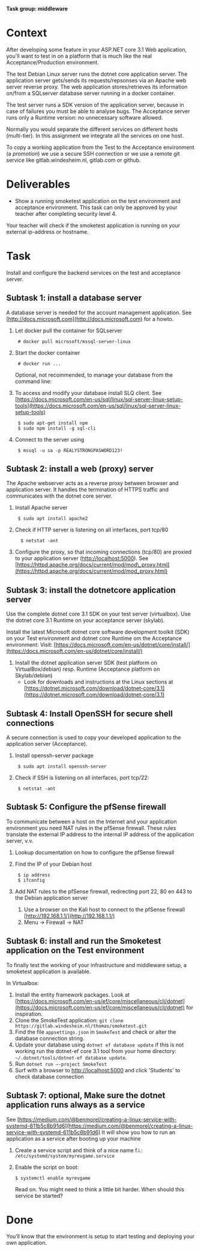 **Task group: middleware**

# Context

After developing some feature in your ASP.NET core 3.1 Web application, you'll want to test in on a platform that is much like the real Acceptance/Production environment.

The test Debian Linux server runs the dotnet core application server. The application server gets/sends its requests/repsonses via an Apache web server reverse proxy. The web application stores/retrieves its information on/from a SQLserver database server running in a docker container.

The test server runs a SDK version of the application server, because in case of failures you must be able to analyse bugs. The Acceptance server runs only a Runtime version: no unnecessary software allowed.

Normally you would separate the different services on different hosts (multi-tier). In this assignment we integrate all the services on one host.

To copy a working application from the Test to the Acceptance environment (a _promotion_) we use a secure SSH connection or we use a remote git service like gitlab.windesheim.nl, gitlab.com or github.

# Deliverables

-   Show a running smoketest application on the test environment and acceptance environment. This task can only be approved by your teacher after completing security level 4.

Your teacher will check if the smoketest application is running on your external ip-address or hostname.

# Task

Install and configure the backend services on the test and acceptance server.

## Subtask 1: install a database server

A database server is needed for the account management application. See [http://docs.microsoft.com](http://docs.microsoft.com) for a howto.

1.  Let docker pull the container for SQLserver
    
    ```
     # docker pull microsoft/mssql-server-linux
    ```
    
2.  Start the docker container
    
    ```
     # docker run ...
    ```
    
    Optional, not recommended, to manage your database from the command line:
3.  To access and modify your database install SLQ client. See [https://docs.microsoft.com/en-us/sql/linux/sql-server-linux-setup-tools](https://docs.microsoft.com/en-us/sql/linux/sql-server-linux-setup-tools)
    
    ```
     $ sudo apt-get install npm
     $ sudo npm install -g sql-cli
    ```
    
4.  Connect to the server using
    
    ```
     $ mssql -u sa -p REALYSTRONGPASWORD123!
    ```
    

## Subtask 2: install a web (proxy) server

The Apache webserver acts as a reverse proxy between browser and application server. It handles the termination of HTTPS traffic and communicates with the dotnet core server.

1.  Install Apache server
    
    ```
     $ sudo apt install apache2 
    ```
    
2.  Check if HTTP server is listening on all interfaces, port tcp/80
    
    ```
      $ netstat -ant
    ```
    
3.  Configure the proxy, so that incoming connections (tcp/80) are proxied to your application server ([http://localhost:5000](http://localhost:5000)). See [https://httpd.apache.org/docs/current/mod/mod\_proxy.html](https://httpd.apache.org/docs/current/mod/mod_proxy.html)

## Subtask 3: install the dotnetcore application server

Use the complete dotnet core 3.1 SDK on your test server (virtualbox). Use the dotnet core 3.1 Runtime on your acceptance server (skylab).

Install the latest Microsoft dotnet core software development toolkit (SDK) on your Test environment and dotnet core Runtime om the Acceptance environment: Visit: [https://docs.microsoft.com/en-us/dotnet/core/install/](https://docs.microsoft.com/en-us/dotnet/core/install/)

1.  Install the dotnet application server SDK (test platform on VirtualBox/debian) resp. Runtime (Acceptance platform on Skylab/debian)
    -   Look for downloads and instructions at the Linux sections at [https://dotnet.microsoft.com/download/dotnet-core/3.1](https://dotnet.microsoft.com/download/dotnet-core/3.1)

## Subtask 4: Install OpenSSH for secure shell connections

A secure connection is used to copy your developed application to the application server (Acceptance).

1.  Install openssh-server package
    
    ```
     $ sudo apt install openssh-server
    ```
    
2.  Check if SSH is listening on all interfaces, port tcp/22:
    
    ```
     $ netstat -ant
    ```
    

## Subtask 5: Configure the pfSense firewall

To communicate between a host on the Internet and your application environment you need NAT rules in the pfSense firewall. These rules translate the external IP address to the internal IP address of the application server, v.v.

1.  Lookup documentation on how to configure the pfSense firewall
2.  Find the IP of your Debian host
    
    ```
     $ ip address
     $ ifconfig
    ```
    
3.  Add NAT rules to the pfSense firewall, redirecting port 22, 80 en 443 to the Debian application server
    1.  Use a browser on the Kali host to connect to the pfSense firewall [http://192.168.1.1/](http://192.168.1.1/)
    2.  Menu -> Firewall -> NAT

## Subtask 6: install and run the Smoketest application on the Test environment

To finally test the working of your infrastructure and middleware setup, a smoketest application is available.

In Virtualbox:

1.  Install the entity framework packages. Look at [https://docs.microsoft.com/en-us/ef/core/miscellaneous/cli/dotnet](https://docs.microsoft.com/en-us/ef/core/miscellaneous/cli/dotnet) for inspiration.
2.  Clone the SmokeTest application: `git clone https://gitlab.windesheim.nl/thomas/smoketest.git`
3.  Find the file `appsettings.json` in `SmokeTest` and check or alter the database connection string.
4.  Update your database using `dotnet ef database update` if this is not working run the dotnet-ef core 3.1 tool from your home directory: `~/.dotnet/tools/dotnet-ef database update`.
5.  Run `dotnet run –-project SmokeTest`
6.  Surf with a browser to [http://localhost:5000](http://localhost:5000) and click 'Students' to check database connection

## Subtask 7: optional, Make sure the dotnet application runs always as a service

See [https://medium.com/@benmorel/creating-a-linux-service-with-systemd-611b5c8b91d6](https://medium.com/@benmorel/creating-a-linux-service-with-systemd-611b5c8b91d6) It will show you how to run an application as a service after booting up your machine

1.  Create a service script and think of a nice name f.i.: `/etc/systemd/system/myrevgame.service`
2.  Enable the script on boot:
    
    ```
    $ systemctl enable myrevgame
    ```
    
    Read on. You might need to think a little bit harder. When should this service be started?

# Done

You’ll know that the environment is setup to start testing and deploying your own application.